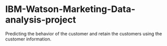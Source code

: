 # IBM-Watson-Marketing-Data-analysis-project
Predicting the behavior of the customer and retain the customers using the customer information.
